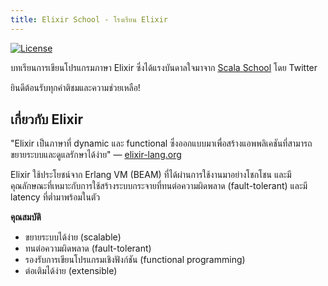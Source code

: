 ```yaml
---
title: Elixir School - โรงเรียน Elixir
---
```


[![License](//img.shields.io/badge/license-MIT-brightgreen.svg)](http://opensource.org/licenses/MIT)

บทเรียนการเขียนโปรแกรมภาษา Elixir ซึ่งได้แรงบันดาลใจมาจาก [Scala School](http://twitter.github.io/scala_school/) โดย Twitter

ยินดีต้อนรับทุกคำติชมและความช่วยเหลือ!

## เกี่ยวกับ Elixir

"Elixir เป็นภาษาที่ dynamic และ functional ซึ่งออกแบบมาเพื่อสร้างแอพพลิเคชันที่สามารถขยายระบบและดูแลรักษาได้ง่าย" — [elixir-lang.org](http://elixir-lang.org/)

Elixir ใช้ประโยชน์จาก Erlang VM (BEAM) ที่ได้ผ่านการใช้งานมาอย่างโชกโชน และมีคุณลักษณะที่เหมาะกับการใช้สร้างระบบกระจายที่ทนต่อความผิดพลาด (fault-tolerant) และมี latency ที่ต่ำมาพร้อมในตัว

__คุณสมบัติ__

+ ขยายระบบได้ง่าย (scalable)
+ ทนต่อความผิดพลาด (fault-tolerant)
+ รองรับการเขียนโปรแกรมเชิงฟังก์ชัน (functional programming)
+ ต่อเติมได้ง่าย (extensible)
